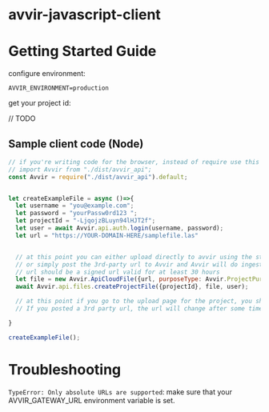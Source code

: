# avvir-javascript-client


# Getting Started Guide

configure environment:

`AVVIR_ENVIRONMENT=production`

get your project id:

// TODO


## Sample client code (Node)
```javascript
// if you're writing code for the browser, instead of require use this import:
// import Avvir from "./dist/avvir_api";
const Avvir = require("./dist/avvir_api").default;


let createExampleFile = async ()=>{
  let username = "you@example.com";
  let password = "yourPassw0rd123 ";
  let projectId = "-LjqojzBLuyn94lHJT2f";
  let user = await Avvir.api.auth.login(username, password);
  let url = "https://YOUR-DOMAIN-HERE/samplefile.las"


  // at this point you can either upload directly to avvir using the storage token
  // or simply post the 3rd-party url to Avvir and Avvir will do ingestion automatically.
  // url should be a signed url valid for at least 30 hours
  let file = new Avvir.ApiCloudFile({url, purposeType: Avvir.ProjectPurposeType.OTHER});
  await Avvir.api.files.createProjectFile({projectId}, file, user);

  // at this point if you go to the upload page for the project, you should see your file listed
  // If you posted a 3rd party url, the url will change after some time once the Avvir system ingests the file.

}

createExampleFile();
```

# Troubleshooting

`TypeError: Only absolute URLs are supported`: make sure that your AVVIR_GATEWAY_URL environment variable is set.